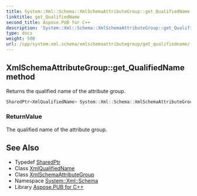 ```yaml
---
title: System::Xml::Schema::XmlSchemaAttributeGroup::get_QualifiedName method
linktitle: get_QualifiedName
second_title: Aspose.PUB for C++
description: 'System::Xml::Schema::XmlSchemaAttributeGroup::get_QualifiedName method. Returns the qualified name of the attribute group in C++.'
type: docs
weight: 500
url: /cpp/system.xml.schema/xmlschemaattributegroup/get_qualifiedname/
---
```

## XmlSchemaAttributeGroup::get_QualifiedName method


Returns the qualified name of the attribute group.

```cpp
SharedPtr<XmlQualifiedName> System::Xml::Schema::XmlSchemaAttributeGroup::get_QualifiedName()
```


### ReturnValue

The qualified name of the attribute group.

## See Also

* Typedef [SharedPtr](../../../system/sharedptr/)
* Class [XmlQualifiedName](../../../system.xml/xmlqualifiedname/)
* Class [XmlSchemaAttributeGroup](../)
* Namespace [System::Xml::Schema](../../)
* Library [Aspose.PUB for C++](../../../)
